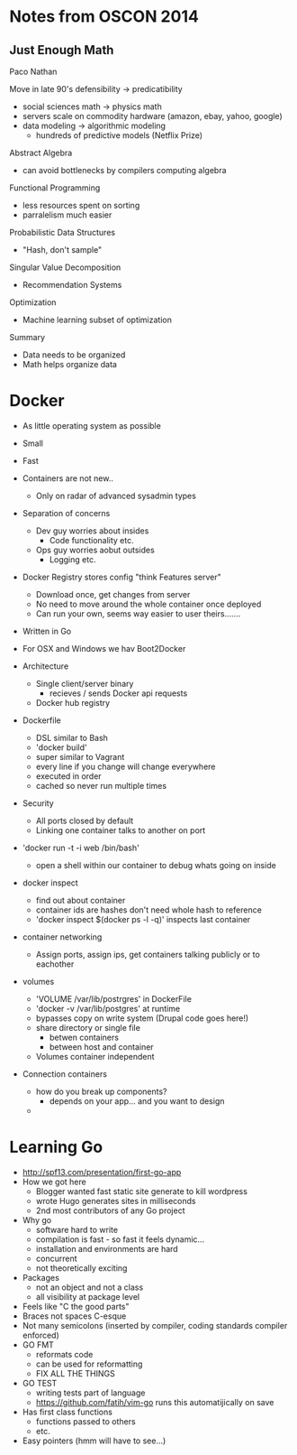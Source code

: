# Notes from OSCON 2014

## Just Enough Math
Paco Nathan

Move in late 90's defensibility -> predicatibility
- social sciences math -> physics math
- servers scale on commodity hardware (amazon, ebay, yahoo, google)
- data modeling -> algorithmic modeling
  - hundreds of predictive models (Netflix Prize)

Abstract Algebra
- can avoid bottlenecks by compilers computing algebra

Functional Programming
- less resources spent on sorting
- parralelism much easier

Probabilistic Data Structures
- "Hash, don't sample"

Singular Value Decomposition
- Recommendation Systems

Optimization
- Machine learning subset of optimization

Summary
- Data needs to be organized
- Math helps organize data


# Docker
  - As little operating system as possible
  - Small
  - Fast

- Containers are not new..
  - Only on radar of advanced sysadmin types

- Separation of concerns
  - Dev guy worries about insides
    - Code functionality etc.
  - Ops guy worries aobut outsides
    - Logging etc.

- Docker Registry stores config "think Features server"
  - Download once, get changes from server
  - No need to move around the whole container once deployed
  - Can run your own, seems way easier to user theirs.......

- Written in Go

- For OSX and Windows we hav Boot2Docker

- Architecture
  - Single client/server binary
    - recieves / sends Docker api requests
  - Docker hub registry

- Dockerfile
  - DSL similar to Bash
  - 'docker build'
  - super similar to Vagrant
  - every line if you change will change everywhere
  - executed in order
  - cached so never run multiple times

- Security
  - All ports closed by default
  - Linking one container talks to another on port

- 'docker run -t -i web /bin/bash'
  - open a shell within our container to debug whats going on inside

- docker inspect
  - find out about container
  - container ids are hashes don't need whole hash to reference
  - 'docker inspect $(docker ps -l -q)' inspects last container

- container networking
  - Assign ports, assign ips, get containers talking publicly or to eachother

- volumes
  - 'VOLUME /var/lib/postrgres' in DockerFile
  - 'docker -v /var/lib/postgres' at runtime
  - bypasses copy on write system (Drupal code goes here!)
  - share directory or single file
    - betwen containers
    - between host and container
  - Volumes container independent

- Connection containers
  - how do you break up components?
    - depends on your app... and you want to design
  - 

# Learning Go
  - http://spf13.com/presentation/first-go-app
  - How we got here
    - Blogger wanted fast static site generate to kill wordpress
    - wrote Hugo generates sites in milliseconds
    - 2nd most contributors of any Go project
  - Why go
    - software hard to write
    - compilation is fast - so fast it feels dynamic...
    - installation and environments are hard
    - concurrent
    - not theoretically exciting
  - Packages
    - not an object and not a class
    - all visibility at package level
  - Feels like "C the good parts"
  - Braces not spaces C-esque
  - Not many semicolons (inserted by compiler, coding standards compiler enforced)
  - GO FMT
    - reformats code
    - can be used for reformatting
    - FIX ALL THE THINGS
  - GO TEST
    - writing tests part of language
    - https://github.com/fatih/vim-go runs this automatijically on save
  - Has first class functions
    - functions passed to others
    - etc.
  - Easy pointers (hmm will have to see...)
